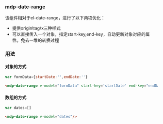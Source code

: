 ### mdp-date-range
该组件相对于el-date-range，进行了以下两项优化：
- 提供origin\tag\x三种样式
- 可以直接传入一个对象，指定start-key,end-key，自动更新对象对应的属性。免去一堆的转换过程

### 用法
#### 对象的方式 
```js 
var formData={startDate:'',endDate:''}
```
```html 
<mdp-date-range v-model="formData" start-key='startDate' end-key="endDate"/>
```
#### 数组的方式
```js 
var dates=[]
```
```html 
<mdp-date-range v-model="dates"/>
```
